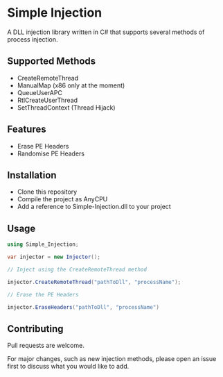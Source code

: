 # Simple Injection

A DLL injection library written in C# that supports several methods of process injection.

## Supported Methods

* CreateRemoteThread
* ManualMap (x86 only at the moment)
* QueueUserAPC
* RtlCreateUserThread
* SetThreadContext (Thread Hijack)

## Features

* Erase PE Headers
* Randomise PE Headers

## Installation

* Clone this repository
* Compile the project as AnyCPU
* Add a reference to Simple-Injection.dll to your project

## Usage

```csharp
using Simple_Injection;

var injector = new Injector();

// Inject using the CreateRemoteThread method

injector.CreateRemoteThread("pathToDll", "processName");

// Erase the PE Headers

injector.EraseHeaders("pathToDll", "processName")
```

## Contributing
Pull requests are welcome. 

For major changes, such as new injection methods, please open an issue first to discuss what you would like to add.
